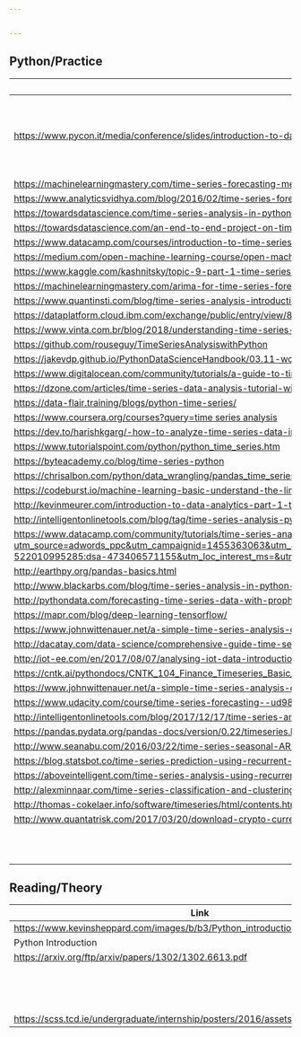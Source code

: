 ```yaml
---


---
```


<h2 id="pythonpractice">Python/Practice</h2>

<table>
<thead>
<tr>
<th>Link</th>
<th>Note</th>
<th>File</th>
</tr>
</thead>
<tbody>
<tr>
<td><a href="https://www.pycon.it/media/conference/slides/introduction-to-data-analysis-with-pandas.pdf">https://www.pycon.it/media/conference/slides/introduction-to-data-analysis-with-pandas.pdf</a></td>
<td>Part1: Basic &amp; Visualization, Part 2: Time-Series data of a single item</td>
<td></td>
</tr>
<tr>
<td><a href="https://machinelearningmastery.com/time-series-forecasting-methods-in-python-cheat-sheet/">https://machinelearningmastery.com/time-series-forecasting-methods-in-python-cheat-sheet/</a></td>
<td></td>
<td></td>
</tr>
<tr>
<td><a href="https://www.analyticsvidhya.com/blog/2016/02/time-series-forecasting-codes-python/">https://www.analyticsvidhya.com/blog/2016/02/time-series-forecasting-codes-python/</a></td>
<td></td>
<td></td>
</tr>
<tr>
<td><a href="https://towardsdatascience.com/time-series-analysis-in-python-an-introduction-70d5a5b1d52a">https://towardsdatascience.com/time-series-analysis-in-python-an-introduction-70d5a5b1d52a</a></td>
<td></td>
<td></td>
</tr>
<tr>
<td><a href="https://towardsdatascience.com/an-end-to-end-project-on-time-series-analysis-and-forecasting-with-python-4835e6bf050b">https://towardsdatascience.com/an-end-to-end-project-on-time-series-analysis-and-forecasting-with-python-4835e6bf050b</a></td>
<td></td>
<td></td>
</tr>
<tr>
<td><a href="https://www.datacamp.com/courses/introduction-to-time-series-analysis-in-python">https://www.datacamp.com/courses/introduction-to-time-series-analysis-in-python</a></td>
<td></td>
<td></td>
</tr>
<tr>
<td><a href="https://medium.com/open-machine-learning-course/open-machine-learning-course-topic-9-time-series-analysis-in-python-a270cb05e0b3">https://medium.com/open-machine-learning-course/open-machine-learning-course-topic-9-time-series-analysis-in-python-a270cb05e0b3</a></td>
<td></td>
<td></td>
</tr>
<tr>
<td><a href="https://www.kaggle.com/kashnitsky/topic-9-part-1-time-series-analysis-in-python">https://www.kaggle.com/kashnitsky/topic-9-part-1-time-series-analysis-in-python</a></td>
<td></td>
<td></td>
</tr>
<tr>
<td><a href="https://machinelearningmastery.com/arima-for-time-series-forecasting-with-python/">https://machinelearningmastery.com/arima-for-time-series-forecasting-with-python/</a></td>
<td></td>
<td></td>
</tr>
<tr>
<td><a href="https://www.quantinsti.com/blog/time-series-analysis-introduction-python/">https://www.quantinsti.com/blog/time-series-analysis-introduction-python/</a></td>
<td></td>
<td></td>
</tr>
<tr>
<td><a href="https://dataplatform.cloud.ibm.com/exchange/public/entry/view/815137c868b916821dec777bdc23013c">https://dataplatform.cloud.ibm.com/exchange/public/entry/view/815137c868b916821dec777bdc23013c</a></td>
<td></td>
<td></td>
</tr>
<tr>
<td><a href="https://www.vinta.com.br/blog/2018/understanding-time-series-forecasting-python/">https://www.vinta.com.br/blog/2018/understanding-time-series-forecasting-python/</a></td>
<td></td>
<td></td>
</tr>
<tr>
<td><a href="https://github.com/rouseguy/TimeSeriesAnalysiswithPython">https://github.com/rouseguy/TimeSeriesAnalysiswithPython</a></td>
<td></td>
<td></td>
</tr>
<tr>
<td><a href="https://jakevdp.github.io/PythonDataScienceHandbook/03.11-working-with-time-series.html">https://jakevdp.github.io/PythonDataScienceHandbook/03.11-working-with-time-series.html</a></td>
<td></td>
<td></td>
</tr>
<tr>
<td><a href="https://www.digitalocean.com/community/tutorials/a-guide-to-time-series-visualization-with-python-3">https://www.digitalocean.com/community/tutorials/a-guide-to-time-series-visualization-with-python-3</a></td>
<td></td>
<td></td>
</tr>
<tr>
<td><a href="https://dzone.com/articles/time-series-data-analysis-tutorial-with-pandas">https://dzone.com/articles/time-series-data-analysis-tutorial-with-pandas</a></td>
<td></td>
<td></td>
</tr>
<tr>
<td><a href="https://data-flair.training/blogs/python-time-series/">https://data-flair.training/blogs/python-time-series/</a></td>
<td></td>
<td></td>
</tr>
<tr>
<td><a href="https://www.coursera.org/courses?query=time%20series%20analysis">https://www.coursera.org/courses?query=time series analysis</a></td>
<td></td>
<td></td>
</tr>
<tr>
<td><a href="https://dev.to/harishkgarg/-how-to-analyze-time-series-data-in-python-pandas-ih9">https://dev.to/harishkgarg/-how-to-analyze-time-series-data-in-python-pandas-ih9</a></td>
<td></td>
<td></td>
</tr>
<tr>
<td><a href="https://www.tutorialspoint.com/python/python_time_series.htm">https://www.tutorialspoint.com/python/python_time_series.htm</a></td>
<td></td>
<td></td>
</tr>
<tr>
<td><a href="https://byteacademy.co/blog/time-series-python">https://byteacademy.co/blog/time-series-python</a></td>
<td></td>
<td></td>
</tr>
<tr>
<td><a href="https://chrisalbon.com/python/data_wrangling/pandas_time_series_basics/">https://chrisalbon.com/python/data_wrangling/pandas_time_series_basics/</a></td>
<td></td>
<td></td>
</tr>
<tr>
<td><a href="https://codeburst.io/machine-learning-basic-understand-the-limit-of-trees-with-time-series-data-53875b1f1ef8">https://codeburst.io/machine-learning-basic-understand-the-limit-of-trees-with-time-series-data-53875b1f1ef8</a></td>
<td></td>
<td></td>
</tr>
<tr>
<td><a href="http://kevinmeurer.com/introduction-to-data-analytics-part-1-time-series-analysis/">http://kevinmeurer.com/introduction-to-data-analytics-part-1-time-series-analysis/</a></td>
<td></td>
<td></td>
</tr>
<tr>
<td><a href="http://intelligentonlinetools.com/blog/tag/time-series-analysis-python/">http://intelligentonlinetools.com/blog/tag/time-series-analysis-python/</a></td>
<td></td>
<td></td>
</tr>
<tr>
<td><a href="https://www.datacamp.com/community/tutorials/time-series-analysis-tutorial?utm_source=adwords_ppc&amp;utm_campaignid=1455363063&amp;utm_adgroupid=65083631748&amp;utm_device=c&amp;utm_keyword=&amp;utm_matchtype=b&amp;utm_network=g&amp;utm_adpostion=6t1&amp;utm_creative=278443377077&amp;utm_targetid=aud-522010995285:dsa-473406571155&amp;utm_loc_interest_ms=&amp;utm_loc_physical_ms=1028581&amp;gclid=Cj0KCQjwrszdBRDWARIsAEEYhrf9YwsAvoB0lLbgZQH51UAg1fa-EZcNUPgZz3Z3gIubQEqSvRpqmW0aAsiKEALw_wcB">https://www.datacamp.com/community/tutorials/time-series-analysis-tutorial?utm_source=adwords_ppc&amp;utm_campaignid=1455363063&amp;utm_adgroupid=65083631748&amp;utm_device=c&amp;utm_keyword=&amp;utm_matchtype=b&amp;utm_network=g&amp;utm_adpostion=6t1&amp;utm_creative=278443377077&amp;utm_targetid=aud-522010995285:dsa-473406571155&amp;utm_loc_interest_ms=&amp;utm_loc_physical_ms=1028581&amp;gclid=Cj0KCQjwrszdBRDWARIsAEEYhrf9YwsAvoB0lLbgZQH51UAg1fa-EZcNUPgZz3Z3gIubQEqSvRpqmW0aAsiKEALw_wcB</a></td>
<td></td>
<td></td>
</tr>
<tr>
<td><a href="http://earthpy.org/pandas-basics.html">http://earthpy.org/pandas-basics.html</a></td>
<td></td>
<td></td>
</tr>
<tr>
<td><a href="http://www.blackarbs.com/blog/time-series-analysis-in-python-linear-models-to-garch/11/1/2016">http://www.blackarbs.com/blog/time-series-analysis-in-python-linear-models-to-garch/11/1/2016</a></td>
<td></td>
<td></td>
</tr>
<tr>
<td><a href="http://pythondata.com/forecasting-time-series-data-with-prophet-part-1/">http://pythondata.com/forecasting-time-series-data-with-prophet-part-1/</a></td>
<td></td>
<td></td>
</tr>
<tr>
<td><a href="https://mapr.com/blog/deep-learning-tensorflow/">https://mapr.com/blog/deep-learning-tensorflow/</a></td>
<td></td>
<td></td>
</tr>
<tr>
<td><a href="https://www.johnwittenauer.net/a-simple-time-series-analysis-of-the-sp-500-index/">https://www.johnwittenauer.net/a-simple-time-series-analysis-of-the-sp-500-index/</a></td>
<td></td>
<td></td>
</tr>
<tr>
<td><a href="http://dacatay.com/data-science/comprehensive-guide-time-series-analytics-visualization-prediction-python/">http://dacatay.com/data-science/comprehensive-guide-time-series-analytics-visualization-prediction-python/</a></td>
<td></td>
<td></td>
</tr>
<tr>
<td><a href="http://iot-ee.com/en/2017/08/07/analysing-iot-data-introduction-time-series-forecasting-python/">http://iot-ee.com/en/2017/08/07/analysing-iot-data-introduction-time-series-forecasting-python/</a></td>
<td></td>
<td></td>
</tr>
<tr>
<td><a href="https://cntk.ai/pythondocs/CNTK_104_Finance_Timeseries_Basic_with_Pandas_Numpy.html">https://cntk.ai/pythondocs/CNTK_104_Finance_Timeseries_Basic_with_Pandas_Numpy.html</a></td>
<td></td>
<td></td>
</tr>
<tr>
<td><a href="https://www.johnwittenauer.net/a-simple-time-series-analysis-of-the-sp-500-index/">https://www.johnwittenauer.net/a-simple-time-series-analysis-of-the-sp-500-index/</a></td>
<td></td>
<td></td>
</tr>
<tr>
<td><a href="https://www.udacity.com/course/time-series-forecasting--ud980">https://www.udacity.com/course/time-series-forecasting--ud980</a></td>
<td></td>
<td></td>
</tr>
<tr>
<td><a href="http://intelligentonlinetools.com/blog/2017/12/17/time-series-analysis-python-prophet/">http://intelligentonlinetools.com/blog/2017/12/17/time-series-analysis-python-prophet/</a></td>
<td></td>
<td></td>
</tr>
<tr>
<td><a href="https://pandas.pydata.org/pandas-docs/version/0.22/timeseries.html">https://pandas.pydata.org/pandas-docs/version/0.22/timeseries.html</a></td>
<td></td>
<td></td>
</tr>
<tr>
<td><a href="http://www.seanabu.com/2016/03/22/time-series-seasonal-ARIMA-model-in-python/">http://www.seanabu.com/2016/03/22/time-series-seasonal-ARIMA-model-in-python/</a></td>
<td></td>
<td></td>
</tr>
<tr>
<td><a href="https://blog.statsbot.co/time-series-prediction-using-recurrent-neural-networks-lstms-807fa6ca7f">https://blog.statsbot.co/time-series-prediction-using-recurrent-neural-networks-lstms-807fa6ca7f</a></td>
<td></td>
<td></td>
</tr>
<tr>
<td><a href="https://aboveintelligent.com/time-series-analysis-using-recurrent-neural-networks-lstm-33817fa4c47a">https://aboveintelligent.com/time-series-analysis-using-recurrent-neural-networks-lstm-33817fa4c47a</a></td>
<td></td>
<td></td>
</tr>
<tr>
<td><a href="http://alexminnaar.com/time-series-classification-and-clustering-with-python.html">http://alexminnaar.com/time-series-classification-and-clustering-with-python.html</a></td>
<td></td>
<td></td>
</tr>
<tr>
<td><a href="http://thomas-cokelaer.info/software/timeseries/html/contents.html">http://thomas-cokelaer.info/software/timeseries/html/contents.html</a></td>
<td></td>
<td></td>
</tr>
<tr>
<td><a href="http://www.quantatrisk.com/2017/03/20/download-crypto-currency-time-series-portfolio-python/">http://www.quantatrisk.com/2017/03/20/download-crypto-currency-time-series-portfolio-python/</a></td>
<td></td>
<td></td>
</tr>
<tr>
<td></td>
<td></td>
<td></td>
</tr>
<tr>
<td></td>
<td></td>
<td></td>
</tr>
<tr>
<td></td>
<td></td>
<td></td>
</tr>
<tr>
<td></td>
<td></td>
<td></td>
</tr>
<tr>
<td></td>
<td></td>
<td></td>
</tr>
<tr>
<td></td>
<td></td>
<td></td>
</tr>
<tr>
<td></td>
<td></td>
<td></td>
</tr>
<tr>
<td></td>
<td></td>
<td></td>
</tr>
<tr>
<td></td>
<td></td>
<td></td>
</tr>
<tr>
<td></td>
<td></td>
<td></td>
</tr>
<tr>
<td></td>
<td></td>
<td></td>
</tr>
</tbody>
</table><h2 id="readingtheory">Reading/Theory</h2>

<table>
<thead>
<tr>
<th>Link</th>
<th>Note</th>
<th>File</th>
</tr>
</thead>
<tbody>
<tr>
<td><a href="https://www.kevinsheppard.com/images/b/b3/Python_introduction-2016.pdf">https://www.kevinsheppard.com/images/b/b3/Python_introduction-2016.pdf</a></td>
<td></td>
<td></td>
</tr>
<tr>
<td>Python Introduction</td>
<td></td>
<td></td>
</tr>
<tr>
<td><a href="https://arxiv.org/ftp/arxiv/papers/1302/1302.6613.pdf">https://arxiv.org/ftp/arxiv/papers/1302/1302.6613.pdf</a></td>
<td></td>
<td></td>
</tr>
<tr>
<td></td>
<td></td>
<td></td>
</tr>
<tr>
<td></td>
<td></td>
<td></td>
</tr>
<tr>
<td></td>
<td></td>
<td></td>
</tr>
<tr>
<td></td>
<td></td>
<td></td>
</tr>
<tr>
<td></td>
<td></td>
<td></td>
</tr>
<tr>
<td></td>
<td></td>
<td></td>
</tr>
<tr>
<td></td>
<td></td>
<td></td>
</tr>
<tr>
<td></td>
<td></td>
<td></td>
</tr>
<tr>
<td></td>
<td></td>
<td></td>
</tr>
<tr>
<td></td>
<td></td>
<td></td>
</tr>
<tr>
<td></td>
<td></td>
<td></td>
</tr>
<tr>
<td></td>
<td></td>
<td></td>
</tr>
<tr>
<td></td>
<td></td>
<td></td>
</tr>
<tr>
<td></td>
<td></td>
<td></td>
</tr>
<tr>
<td><a href="https://scss.tcd.ie/undergraduate/internship/posters/2016/assets/yana_kulizhskaya.pdf">https://scss.tcd.ie/undergraduate/internship/posters/2016/assets/yana_kulizhskaya.pdf</a></td>
<td></td>
<td></td>
</tr>
</tbody>
</table>
